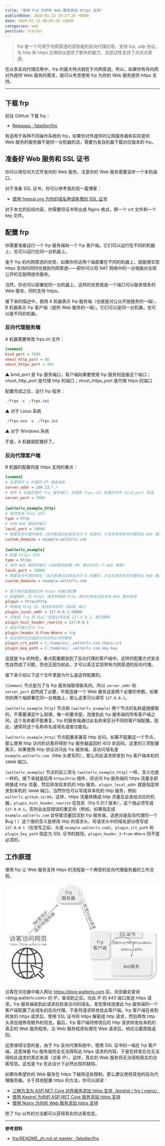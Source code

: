 ```yaml
---
title: "使用 Frp 为你的 Web 服务添加 https 支持"
publishDate: 2020-01-12 19:27:28 +0800
date: 2020-01-13 08:03:28 +0800
categories: web
position: starter
---
```


> frp 是一个可用于内网穿透的高性能的反向代理应用，支持 tcp, udp 协议，为 http 和 https 应用协议提供了额外的能力，且尝试性支持了点对点穿透。

在众多反向代理应用中，frp 的最大特点就在于内网穿透。所以，如果你有将内网对外提供 Web 服务的需求，就可以考虑使用 frp 为你的 Web 服务提供 https 支持。

---

<div id="toc"></div>

## 下载 frp

前往 GitHub 下载 frp：

- [Releases · fatedier/frp](https://github.com/fatedier/frp/releases)

有适用于各种不同操作系统的 frp，如果你对外提供的公网服务器和实际提供 Web 服务的服务器不是同一台机器的话，需要为各自机器下载对应版本的 frp。

## 准备好 Web 服务和 SSL 证书

你可以用任何方式开发你的 Web 服务，注意你的 Web 服务需要监听一个本机端口。

对于准备 SSL 证书，你可以参考我的另一篇博客：

- [使用 freessl.org 为你的域名申请免费的 SSL 证书](/post/apply-for-free-ssl-certificates-using-freessl)

对于本文的后续内容，你需要将证书导出成 Nginx 格式，即一个 crt 文件和一个 key 文件。

## 配置 frp

你需要准备运行一个 frp 服务端和一个 frp 客户端。它们可以运行在不同的机器上，也可以运行在同一台机器上。

鉴于 frp 的内网穿透的优势，如果你将这两个端部署在不同的机器上，就能够实现 https 支持的同时也做到内网穿透——即你可以将 NAT 网络中的一台电脑对全球公开的互联网提供服务。

当然，你也可以部署到同一台机器上，这样的优势就是一个端口可以服务很多的 Web 服务，同时支持 https。

接下来的描述中，我用 A 机器表示 frp 服务端（也就是对公众开放服务的一端），B 机器表示 frp 客户端（提供 Web 服务的一端）。它们可以是同一台机器，也可以是不同的机器。

### 反向代理服务端

A 机器需要修改 frps.ini 文件：

```ini
[common]
bind_port = 7000
vhost_http_port = 80
vhost_https_port = 443
```

▲ bind_port 是 frp 服务端口，客户端如果要使用 frp 服务则连接这个端口；vhost_http_port 是代理 http 的端口；vhost_https_port 是代理 https 的端口

配置完成之后，运行 frp 程序：

```powershell
./frps -c ./frps.ini
```

▲ 对于 Linux 系统

```powershell
./frps.exe -c ./frps.ini
```

▲ 对于 Windows 系统

于是，A 机器就配置好了。

### 反向代理客户端

B 机器的配置将是 https 支持的重点：

```ini
[common]
# 这里填写 A 机器的 IP 或者域名
server_addr = 100.13.*.*
# 填写 A 机器开放的 frp 服务端口，也就是 frps.ini 配置文件中 bind_port 的值
server_port = 7000

[walterlv_example_http]
# 依然支持 http 访问
type = http
# 本地 Web 服务的端口
local_port = 10000
# 需要反向代理的域名（当访客通过此域名访问 A 机器时，才会将请求反向代理到此 Web 服务）
custom_domains = example.walterlv.com

[walterlv_example]
# 配置 https 访问
type = https
# 本地 Web 服务的端口（与前面的配置一样，都对应同一个 Web 服务）
local_port = 10000
# 需要反向代理的域名（当访客通过此域名访问 A 机器时，才会将请求反向代理到此 Web 服务）
custom_domains = example.walterlv.com

# 接下来的配置是支持 https 的重点配置
# 配置插件，将 https 请求转换成 http 请求后再发送给本地 Web 服务程序
plugin = https2http
# 转换成 http 后，发送到本机的 10000 端口
plugin_local_addr = 127.0.0.1:10000
# 可能是 frp 的 Bug？这里必须写成 127.0.0.1，稍后解释
plugin_host_header_rewrite = 127.0.0.1
# 指定代理方式为 frp
plugin_header_X-From-Where = frp
# 指定成你在前面部分导出的证书的路径
plugin_crt_path = C:/Samples/_.walterlv.com_chain.crt
plugin_key_path = C:/Samples/_.walterlv.com_key.key
```

这就是 frp 的特色，重点配置都放到了反向代理的客户端中。这样的配置方式安全性自然成了问题，但也正因为如此，才可以真正实现带有内网穿透的反向代理。

接下来介绍以下这个文件里面为什么是这样配置的。

`[Common]` 节点是为了与 frp 服务端取得联系的。所以 `server_addr` 和 `server_port` 自然成了必要，毕竟连接一个 Web 服务这是两个必要的参数。如果你的两个端部署在同一台电脑上，那么这里可以填写 `127.0.0.1`。

`[walterlv_example_http]` 节点和 `[walterlv_example]` 两个节点的名称是随便取的，不需要满足什么规律。唯一的要求是，连接到此 frp 服务端的所有客户端之间，这个名称都不能重复。frp 的服务端通过此名称来区分不同的客户端配置。因此，通常将这个名称命名成域名或者功能名。

`[walterlv_example_http]` 节点配置来兼容 http 访问。如果不配置这一个节点，那么使用 http 访问的访客将得到 frp 服务器返回的 403 状态码。这里的三项配置表示，如果使用 http 协议访问此 frp 服务端，且访问域名是 `example.walterlv.com`（http 头里写的），那么将此请求转发到 frp 客户端本机的 `10000` 端口。

`[walterlv_example]` 节点的前三项与 `[walterlv_example_http]` 一样，含义也是一样的。接下来就是启用 `https2http` 插件，将访问 frp 服务端的 https 流量全部转换成 http 流量，然后转发给本机的 http 服务。`plugin_local_addr` 就是指定转发到本机的 `10000` 端口。当然你也可以写成非本机的 http 服务，例如 `walterlv.github.io:80`，这样，https 流量转换成 http 流量后会发给对应的机器。`plugin_host_header_rewrite` 在目前（frp 0.31.1 版本），这个值必须写成 `127.0.0.1`，否则会出现错误的重定向（例如，如果指定成 `example.walterlv.com` 会导致流量回流到 frp 服务端，这绝对是反向代理的一个 Bug！）这个值的含义是修改 http 的请求头，将请求头中的域名部分改写成 `127.0.0.1`（在改写之前，头是 `example.walterlv.com`）。`plugin_crt_path` 和 `plugin_key_path` 指定为 SSL 证书的路径。`plugin_header_X-From-Where` 则不是必须的。

## 工作原理

使用 frp 让 Web 服务支持 https 的流程是一个典型的反向代理服务器的工作流程。

![frp 反向代理支持 https 的流程](/static/posts/2020-01-12-19-15-53.png)

访客在浏览器中输入网址 <https://blog.walterlv.com> 后，浏览器会查询 <blog.walterlv.com> 的 IP，查询到之后，向此 IP 的 443 端口发送 https 请求。frp 服务端收到此请求后检查访问的域名，发现曾经连接此 frp 服务端的一个客户端配置了此域名的反向代理。于是将请求转发给此客户端。frp 客户端在收到转发的 https 请求后，使用 SSL 证书将 https 解密成 http 请求，然后修改 http 头添加或修改额外的信息。最后，frp 客户端将修改后的 http 请求转发给本机的真正的 Web 服务程序。当 Web 服务程序处理完 Web 请求后，响应沿着原路返回。

这里值得注意的是，由于 frp 反向代理系统中，使用 SSL 证书的一端在 frp 客户端，这意味着 frp 服务端完全无法得知此 https 请求的内容。于是在转发后也无法得知此请求的真实来源（访客 IP），这样，真实的 Web 服务将无法得知真实的访客信息。这也是 frp 在此设计下必然出现的缺陷。

如果你希望你的 Web 服务在 https 下破除这些限制，那么建议使用其他的反向代理服务器。关于其他配置 https 的方法，你可以阅读：

- [三种方法为 ASP.NET Core 对外服务添加 https 支持（kestrel / frp / nginx）](/post/add-https-support-for-asp-dotnet)
- [使用 Kestrel 为你的 ASP.NET Core 服务添加 https 支持](/post/add-https-support-for-asp-dotnet-using-kestrel)
- [使用 Nginx 为你的 Web 服务添加 https 支持](/post/add-https-support-for-web-service-using-nginx)

除了 frp 以外的方法都可以获得真实的访客信息。

---

**参考资料**

- [frp/README_zh.md at master · fatedier/frp](https://github.com/fatedier/frp/blob/master/README_zh.md)

